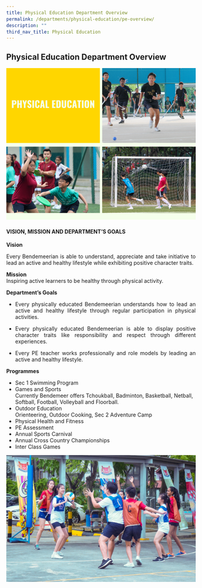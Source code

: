 ```yaml
---
title: Physical Education Department Overview
permalink: /departments/physical-education/pe-overview/
description: ""
third_nav_title: Physical Education
---
```

## **Physical Education Department Overview**
![Physical Education Department Overview](/images/Departments/PE.png)

#### VISION, MISSION AND DEPARTMENT’S GOALS

**Vision**
<br>
<p style="text-align:justify">Every Bendemeerian is able to understand, appreciate and take initiative to lead an active and healthy lifestyle while exhibiting positive character traits.</p>

**Mission**
<br>
Inspiring active learners to be healthy through physical activity.

**Department’s Goals**
<br>
* <p style="text-align:justify">Every physically educated Bendemeerian understands how to lead an active and healthy lifestyle through regular participation in physical activities.</p>
* <p style="text-align:justify">Every physically educated Bendemeerian is able to display positive character traits like responsibility and respect through different experiences.</p>
* <p style="text-align:justify">Every PE teacher works professionally and role models by leading an active and healthy lifestyle.</p>

**Programmes**

* Sec 1 Swimming Program<br>
* Games and Sports <br>Currently Bendemeer offers Tchoukball, Badminton, Basketball, Netball, Softball, Football, Volleyball and Floorball.<br>
* Outdoor Education <br>Orienteering, Outdoor Cooking, Sec 2 Adventure Camp<br>
* Physical Health and Fitness<br>
* PE Assessment<br>
* Annual Sports Carnival<br>
* Annual Cross Country Championships<br>
* Inter Class Games<br>

![Sports Carnival](/images/Departments/pe-01.jpg)